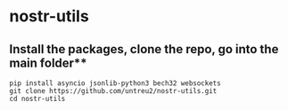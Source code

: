 # nostr-utils
## Install the packages, clone the repo, go into the main folder**

```
pip install asyncio jsonlib-python3 bech32 websockets
git clone https://github.com/untreu2/nostr-utils.git
cd nostr-utils
```
